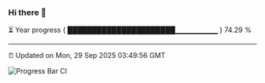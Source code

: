### Hi there 👋

⏳ Year progress { ██████████████████████▁▁▁▁▁▁▁▁ } 74.29 %

---

⏰ Updated on Mon, 29 Sep 2025 03:49:56 GMT

![Progress Bar CI](https://github.com/IshwaranRudhara/GIT-ACTION/workflows/Progress%20Bar%20CI/badge.svg)
